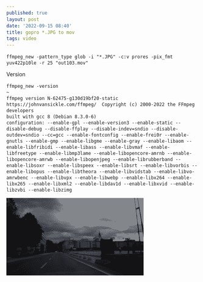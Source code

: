 ```yaml
---
published: true
layout: post
date: '2022-09-15 08:40'
title: gopro *.JPG to mov
tags: video 
---
```

    
    ffmpeg_new -pattern_type glob -i "*.JPG" -c:v prores -pix_fmt  yuv422p10le -r 25 "out103.mov"
 
Version

    ffmpeg_new -version                                                                                                                                                                                         ~
    ffmpeg version N-62475-g130d19bf20-static https://johnvansickle.com/ffmpeg/  Copyright (c) 2000-2022 the FFmpeg developers
    built with gcc 8 (Debian 8.3.0-6)
    configuration: --enable-gpl --enable-version3 --enable-static --disable-debug --disable-ffplay --disable-indev=sndio --disable-outdev=sndio --cc=gcc --enable-fontconfig --enable-frei0r --enable-gnutls --enable-gmp --enable-libgme --enable-gray --enable-libaom --enable-libfribidi --enable-libass --enable-libvmaf --enable-libfreetype --enable-libmp3lame --enable-libopencore-amrnb --enable-libopencore-amrwb --enable-libopenjpeg --enable-librubberband --enable-libsoxr --enable-libspeex --enable-libsrt --enable-libvorbis --enable-libopus --enable-libtheora --enable-libvidstab --enable-libvo-amrwbenc --enable-libvpx --enable-libwebp --enable-libx264 --enable-libx265 --enable-libxml2 --enable-libdav1d --enable-libxvid --enable-libzvbi --enable-libzimg

![bike](/media/bike.gif)
